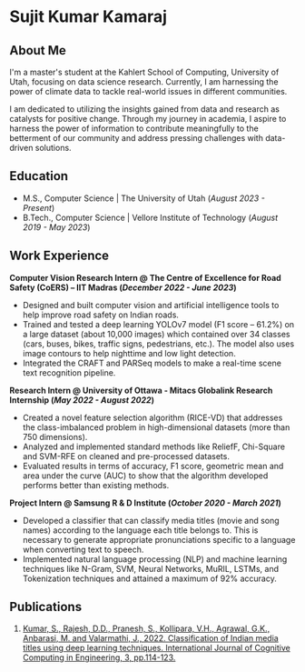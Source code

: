 # Sujit Kumar Kamaraj

## About Me
I'm a master's student at the Kahlert School of Computing, University of Utah, focusing on data science research. Currently, I am harnessing the power of climate data to tackle real-world issues in different communities.

I am dedicated to utilizing the insights gained from data and research as catalysts for positive change. Through my journey in academia, I aspire to harness the power of information to contribute meaningfully to the betterment of our community and address pressing challenges with data-driven solutions.

## Education						       		
- M.S., Computer Science	| The University of Utah (_August 2023 - Present_)	 			        		
- B.Tech., Computer Science | Vellore Institute of Technology (_August 2019 - May 2023_)

## Work Experience
**Computer Vision Research Intern @ The Centre of Excellence for Road Safety (CoERS) – IIT Madras (_December 2022 - June 2023_)**
- Designed and built computer vision and artificial intelligence tools to help improve road safety on Indian roads.
- Trained and tested a deep learning YOLOv7 model (F1 score – 61.2%) on a large dataset (about 10,000 images) which contained over 34 classes (cars, buses, bikes, traffic signs, pedestrians, etc.). The model also uses image contours to help nighttime and low light detection.
- Integrated the CRAFT and PARSeq models to make a real-time scene text recognition pipeline. 

**Research Intern @ University of Ottawa - Mitacs Globalink Research Internship (_May 2022 - August 2022_)**
- Created a novel feature selection algorithm (RICE-VD) that addresses the class-imbalanced problem in high-dimensional datasets (more than 750 dimensions).
- Analyzed and implemented standard methods like ReliefF, Chi-Square and SVM-RFE on cleaned and pre-processed datasets.
- Evaluated results in terms of accuracy, F1 score, geometric mean and area under the curve (AUC) to show that the algorithm developed performs better than existing methods.

**Project Intern @ Samsung R & D Institute (_October 2020 - March 2021_)**
- Developed a classifier that can classify media titles (movie and song names) according to the language each title belongs to. This is necessary to generate appropriate pronunciations specific to a language when converting text to speech.
- Implemented natural language processing (NLP) and machine learning techniques like N-Gram, SVM, Neural Networks, MuRIL, LSTMs, and Tokenization techniques and attained a maximum of 92% accuracy.

## Publications
1. [Kumar, S., Rajesh, D.D., Pranesh, S., Kollipara, V.H., Agrawal, G.K., Anbarasi, M. and Valarmathi, J., 2022. Classification of Indian media titles using deep learning techniques. International Journal of Cognitive Computing in Engineering, 3, pp.114-123.](https://doi.org/10.1016/j.ijcce.2022.04.001)
